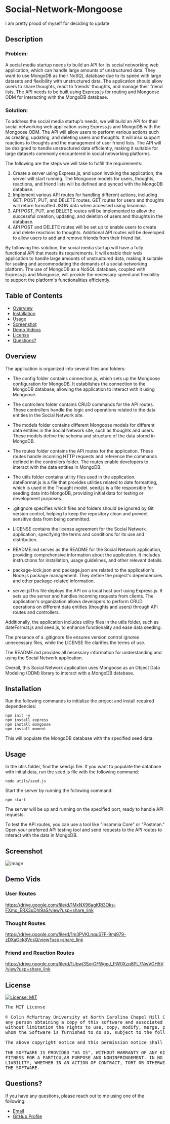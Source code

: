 # Social-Network-Mongoose

I am pretty proud of myself for deciding to update

## Description

### Problem:

A social media startup needs to build an API for its social networking web application, which can handle large amounts of unstructured data. 
They want to use MongoDB as their NoSQL database due to its speed with large datasets and flexibility with unstructured data. The application 
should allow users to share thoughts, react to friends' thoughts, and manage their friend lists. The API needs to be built using Express.js 
for routing and Mongoose ODM for interacting with the MongoDB database.

### Solution: 

To address the social media startup's needs, we will build an API for their social networking web application using Express.js and MongoDB with the Mongoose ODM. The API will allow users to perform various actions such as creating, updating, and deleting users and thoughts. It will also support reactions to thoughts and the management of user friend lists. The API will be designed to handle unstructured data efficiently, making it suitable for large datasets commonly encountered in social networking platforms.

The following are the steps we will take to fulfill the requirements:

1. Create a server using Express.js, and upon invoking the application, the server will start running. The Mongoose models for users, thoughts, reactions, and friend lists will be defined and synced with the MongoDB database.
2. Implement various API routes for handling different actions, including GET, POST, PUT, and DELETE routes. GET routes for users and thoughts will return formatted JSON data when accessed using Insomnia.
3. API POST, PUT, and DELETE routes will be implemented to allow the successful creation, updating, and deletion of users and thoughts in the database.
4. API POST and DELETE routes will be set up to enable users to create and delete reactions to thoughts.
Additional API routes will be developed to allow users to add and remove friends from their friend list.

By following this solution, the social media startup will have a fully functional API that meets its requirements. It will enable their web  
application to handle large amounts of unstructured data, making it suitable for scaling and accommodating the demands of a social networking 
platform. The use of MongoDB as a NoSQL database, coupled with Express.js and Mongoose, will provide the necessary speed and flexibility to 
support the platform's functionalities efficiently.

## Table of Contents

- [Overview](#overview)
- [Installation](#installation)
- [Usage](#usage)
- [Screenshot](#screenshot)
- [Demo Videos](#demo)
- [License](#license)
- [Questions?](#quest)

## Overview

The application is organized into several files and folders:

* The config folder contains connection.js, which sets up the Mongoose configuration for MongoDB. It establishes the connection to the MongoDB database, allowing the
application to interact with it using Mongoose.

* The controllers folder contains CRUD commands for the API routes. These controllers handle the logic and operations related to the data entities in the Social Network site.

* The models folder contains different Mongoose models for different data entities in the Social Network site, such as thoughts and users. These models define the schema and
structure of the data stored in MongoDB.

* The routes folder contains the API routes for the application. These routes handle incoming HTTP requests and reference the commands defined in the controllers folder. The
routes enable developers to interact with the data entities in MongoDB.

* The utils folder contains utility files used in the application. dateFormat.js is a file that provides utilities related to date formatting, which is used in the Thought
model. seed.js is a file responsible for seeding data into MongoDB, providing initial data for testing or development purposes.

* .gitignore specifies which files and folders should be ignored by Git version control, helping to keep the repository clean and prevent sensitive data from being committed.

* LICENSE contains the license agreement for the Social Network application, specifying the terms and conditions for its use and distribution.

* README.md serves as the README for the Social Network application, providing comprehensive information about the application. It includes instructions for installation, usage guidelines, and other relevant details.

* package-lock.json and package.json are related to the application's Node.js package management. They define the project's dependencies and other package-related information.

* server.jsThis file deploys the API on a local host port using Express.js. It sets up the server and handles incoming requests from clients.
The application's organization allows developers to perform CRUD operations on different data entities (thoughts and users) through API routes and controllers.

Additionally, the application includes utility files in the utils folder, such as dateFormat.js and seed.js, to enhance functionality and ease data seeding. 

The presence of a .gitignore file ensures version control ignores unnecessary files, while the LICENSE file clarifies the terms of use. 

The README.md provides all necessary information for understanding and using the Social Network application.

Overall, this Social Network application uses Mongoose as an Object Data Modeling (ODM) library to interact with a MongoDB database.

## Installation 

Run the following commands to initialize the project and install required dependencies:

```
npm init -y
npm install express
npm install mongoose
npm install moment
```

This will populate the MongoDB database with the specified seed data.

## Usage

In the utils folder, find the seed.js file.
If you want to populate the database with initial data, run the seed.js file with the following command:

```
node utils/seed.js
```

Start the server by running the following command:

```
npm start
```

The server will be up and running on the specified port, ready to handle API requests.

To test the API routes, you can use a tool like "Insomnia Core" or "Postman."
Open your preferred API testing tool and send requests to the API routes to interact with the data in MongoDB.

## Screenshot

![image](https://user-images.githubusercontent.com/112663656/221658330-f9225c93-e470-467d-97c5-0ef19a0aafdc.png)

## Demo Vids  <a name="demo"></a>

### User Routes

https://drive.google.com/file/d/1MxNX96agKRi3Oks-FXmo_ERX3uDhl9aS/view?usp=share_link 

### Thought Routes

https://drive.google.com/file/d/1m3PVKLnquS7F-9mj979-zDXaOck8VcsQ/view?usp=share_link

### Friend and Reaction Routes

https://drive.google.com/file/d/1Ubwj3SqrGFWgeJ_PW0Xzq8PL7NwVGH5V/view?usp=share_link

## License

[![License: MIT](https://img.shields.io/badge/License-MIT-yellow.svg)](https://opensource.org/licenses/MIT)

<pre>
The MIT License

© Colin McMurtray University at North Carolina Chapel Hill Coding Bootcamp MIT License Copyright (c) 2023 Permission is hereby granted, free of charge, to 
any person obtaining a copy of this software and associated documentation files (the "Software"), to deal in the Software without restriction, including 
without limitation the rights to use, copy, modify, merge, publish, distribute, sublicense, and/or sell copies of the Software, and to permit persons to 
whom the Software is furnished to do so, subject to the following conditions:

The above copyright notice and this permission notice shall be included in all copies or substantial portions of the Software.

THE SOFTWARE IS PROVIDED "AS IS", WITHOUT WARRANTY OF ANY KIND, EXPRESS OR IMPLIED, INCLUDING BUT NOT LIMITED TO THE WARRANTIES OF MERCHANTABILITY, 
FITNESS FOR A PARTICULAR PURPOSE AND NONINFRINGEMENT. IN NO EVENT SHALL THE AUTHORS OR COPYRIGHT HOLDERS BE LIABLE FOR ANY CLAIM, DAMAGES OR OTHER 
LIABILITY, WHETHER IN AN ACTION OF CONTRACT, TORT OR OTHERWISE, ARISING FROM, OUT OF OR IN CONNECTION WITH THE SOFTWARE OR THE USE OR OTHER DEALINGS IN 
THE SOFTWARE.
</pre>

## Questions? <a name="quest"></a>

If you have any questions, please reach out to me using one of the following:

- [Email](mailto:mcmurtraycolin@gmail.com)
- [GitHub Profile](https://github.com/codingColinMcM)
